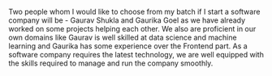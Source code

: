 Two people whom I would like to choose from my batch if I start a software company will be - Gaurav Shukla and Gaurika Goel as we have already worked on some projects helping each other. We also are proficient in our own domains like Gaurav is well skilled at data science and machine learning and Gaurika has some experience over the Frontend part. As a software company requires the latest technology, we are well equipped with the skills required to manage and run the company smoothly.